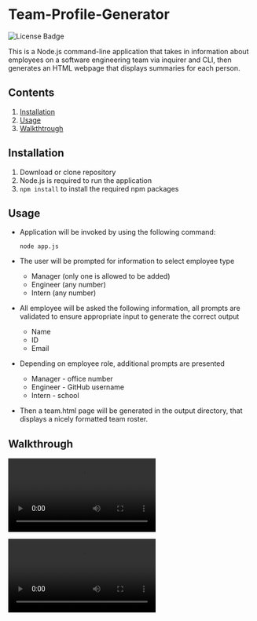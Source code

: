 # Team-Profile-Generator

![License Badge](https://img.shields.io/github/license/mmeii/10-team-profile-generator)

This is a Node.js command-line application that takes in information about employees on a software engineering team via inquirer and CLI, then generates an HTML webpage that displays summaries for each person.

## Contents

1. [Installation](#installation)
2. [Usage](#usage)
3. [Walkthtrough](#walkthrough)

## Installation

1. Download or clone repository
2. Node.js is required to run the application
3. `npm install` to install the required npm packages

## Usage

- Application will be invoked by using the following command:

  `node app.js`

- The user will be prompted for information to select employee type
  - Manager (only one is allowed to be added)
  - Engineer (any number)
  - Intern (any number)
- All employee will be asked the following information, all prompts are validated to ensure appropriate input to generate the correct output

  - Name
  - ID
  - Email

- Depending on employee role, additional prompts are presented
  - Manager - office number
  - Engineer - GitHub username
  - Intern - school
- Then a team.html page will be generated in the output directory, that displays a nicely formatted team roster.

## Walkthrough

![Video Walkthrough](https://github.com/MichaelAdamGroberman/Team-Profile-Generator/blob/main/assets/VideoWalkthrough.mov)

![Running Tests](https://github.com/MichaelAdamGroberman/Team-Profile-Generator/blob/main/assets/RunningTests.mov)

